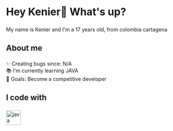 <h1 align="left">Hey Kenier👋 What's up?</h1>

###

<p align="left">My name is Kenier and I'm a 17 years old, from colombia cartagena </p>

###

<h2 align="left">About me</h2>

###

<p align="left">✨ Creating bugs since: N/A <br>📚 I'm currently learning JAVA <br>🎯 Goals: Become a competitive developer <br></p>

###

<h2 align="left">I code with</h2>

###

<div align="left">
  <img src="https://cdn.jsdelivr.net/gh/devicons/devicon/icons/java/java-original.svg" height="40" alt="java logo"  />
  <img width="12" />


###
